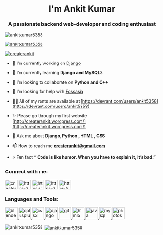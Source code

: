 <h1 align="center"> I'm Ankit Kumar</h1>
<h3 align="center">A passionate backend web-developer and coding enthusiast</h3>

<p align="left"> <img src="https://komarev.com/ghpvc/?username=ankitkumar5358&label=Profile%20views&color=0e75b6&style=flat" alt="ankitkumar5358" /> </p>

<p align="left"> <a href="https://github.com/ryo-ma/github-profile-trophy"><img src="https://github-profile-trophy.vercel.app/?username=ankitkumar5358" alt="ankitkumar5358" /></a> </p>

<p align="left"> <a href="https://twitter.com/createrankit" target="blank"><img src="https://img.shields.io/twitter/follow/createrankit?logo=twitter&style=for-the-badge" alt="createrankit" /></a> </p>

- 🔭 I’m currently working on [Django](https://github.com/wojtek9502/django-employee-management-system)

- 🌱 I’m currently learning **Django and MySQL3**

- 👯 I’m looking to collaborate on **Python and C++**

- 🤝 I’m looking for help with [Fossasia](https://github.com/fossasia/open-event-server)

- 👨‍💻 All of my rants are available at [https://devrant.com/users/ankit5358](https://devrant.com/users/ankit5358)

- ✨ Please go through my first website [http://createrankit.wordpress.com/](http://createrankit.wordpress.com/)

- 💬 Ask me about **Django, Python , HTML , CSS**

- 📫 How to reach me **createrankit@gmail.com**

- ⚡ Fun fact **“ Code is like humor. When you have to explain it, it’s bad.”**

<h3 align="left">Connect with me:</h3>
<p align="left">
<a href="https://twitter.com/createrankit" target="blank"><img align="center" src="https://cdn.jsdelivr.net/npm/simple-icons@3.0.1/icons/twitter.svg" alt="createrankit" height="30" width="40" /></a>
<a href="https://linkedin.com/in/https://www.linkedin.com/in/ankit-kumar-38ba50192/" target="blank"><img align="center" src="https://cdn.jsdelivr.net/npm/simple-icons@3.0.1/icons/linkedin.svg" alt="https://www.linkedin.com/in/ankit-kumar-38ba50192/" height="30" width="40" /></a>
<a href="https://fb.com/https://www.facebook.com/createrankit/" target="blank"><img align="center" src="https://cdn.jsdelivr.net/npm/simple-icons@3.0.1/icons/facebook.svg" alt="https://www.facebook.com/createrankit/" height="30" width="40" /></a>
<a href="https://instagram.com/https://www.instagram.com/ankitkumar5358" target="blank"><img align="center" src="https://cdn.jsdelivr.net/npm/simple-icons@3.0.1/icons/instagram.svg" alt="https://www.instagram.com/ankitkumar5358" height="30" width="40" /></a>
<a href="https://www.hackerrank.com/https://www.hackerrank.com/createrankit" target="blank"><img align="center" src="https://cdn.jsdelivr.net/npm/simple-icons@3.0.1/icons/hackerrank.svg" alt="https://www.hackerrank.com/createrankit" height="30" width="40" /></a>
</p>

<h3 align="left">Languages and Tools:</h3>
<p align="left"> <a href="https://www.blender.org/" target="_blank"> <img src="https://download.blender.org/branding/community/blender_community_badge_white.svg" alt="blender" width="40" height="40"/> </a> <a href="https://www.w3schools.com/cpp/" target="_blank"> <img src="https://devicons.github.io/devicon/devicon.git/icons/cplusplus/cplusplus-original.svg" alt="cplusplus" width="40" height="40"/> </a> <a href="https://www.w3schools.com/css/" target="_blank"> <img src="https://devicons.github.io/devicon/devicon.git/icons/css3/css3-original-wordmark.svg" alt="css3" width="40" height="40"/> </a> <a href="https://www.djangoproject.com/" target="_blank"> <img src="https://devicons.github.io/devicon/devicon.git/icons/django/django-original.svg" alt="django" width="40" height="40"/> </a> <a href="https://git-scm.com/" target="_blank"> <img src="https://www.vectorlogo.zone/logos/git-scm/git-scm-icon.svg" alt="git" width="40" height="40"/> </a> <a href="https://www.w3.org/html/" target="_blank"> <img src="https://devicons.github.io/devicon/devicon.git/icons/html5/html5-original-wordmark.svg" alt="html5" width="40" height="40"/> </a> <a href="https://www.java.com" target="_blank"> <img src="https://devicons.github.io/devicon/devicon.git/icons/java/java-original-wordmark.svg" alt="java" width="40" height="40"/> </a> <a href="https://www.mysql.com/" target="_blank"> <img src="https://devicons.github.io/devicon/devicon.git/icons/mysql/mysql-original-wordmark.svg" alt="mysql" width="40" height="40"/> </a> <a href="https://www.photoshop.com/en" target="_blank"> <img src="https://devicons.github.io/devicon/devicon.git/icons/photoshop/photoshop-plain.svg" alt="photoshop" width="40" height="40"/> </a> </p>

<p><img align="left" src="https://github-readme-stats.vercel.app/api/top-langs?username=ankitkumar5358&show_icons=true&locale=en&layout=compact" alt="ankitkumar5358" /></p>

<p>&nbsp;<img align="center" src="https://github-readme-stats.vercel.app/api?username=ankitkumar5358&show_icons=true&locale=en" alt="ankitkumar5358" /></p>
